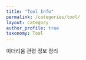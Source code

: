```yaml
---
title: "Tool Info"
permalink: /categories/tool/
layout: category
author_profile: true
taxonomy: Tool
---
```


이더리움 관련 정보 정리